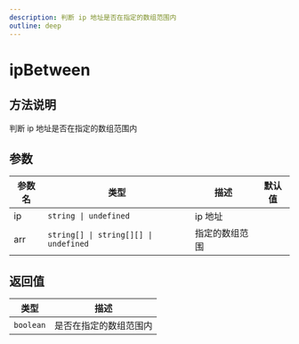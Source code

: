 ```yaml
---
description: 判断 ip 地址是否在指定的数组范围内
outline: deep
---
```


# ipBetween

## 方法说明

判断 ip 地址是否在指定的数组范围内

## 参数

| 参数名 | 类型 | 描述 | 默认值 |
| --- | --- | --- | --- |
| ip | `string \| undefined` | ip 地址 |  |
| arr | `string[] \| string[][] \| undefined` | 指定的数组范围 |  |

## 返回值

| 类型 | 描述 |
| --- | --- |
| `boolean` | 是否在指定的数组范围内 |
